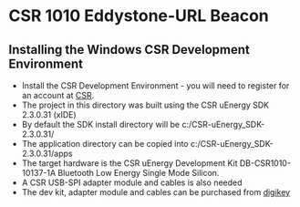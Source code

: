 # CSR 1010 Eddystone-URL Beacon

## Installing the Windows CSR Development Environment
* Install the CSR Development Environment - you will need to register for an account
at [CSR](https://www.csrsupport.com/register.php).
* The project in this directory was built using the CSR uEnergy SDK 2.3.0.31 (xIDE)
* By default the SDK install directory will be c:/CSR-uEnergy_SDK-2.3.0.31/ 
* The application directory can be copied into c:/CSR-uEnergy_SDK-2.3.0.31/apps
* The target hardware is the CSR uEnergy Development Kit DB-CSR1010-10137-1A 
Bluetooth Low Energy Single Mode Silicon.
* A CSR USB-SPI adapter module and cables is also needed
* The dev kit, adapter module and cables can be purchased from [digikey](www.digikey.com)